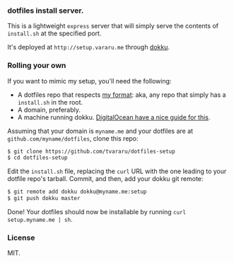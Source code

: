 ### dotfiles install server.

This is a lightweight `express` server that will simply serve the contents of `install.sh` at the specified port.

It's deployed at `http://setup.vararu.me` through [dokku](https://github.com/progrium/dokku).

### Rolling your own

If you want to mimic my setup, you'll need the following:

- A dotfiles repo that respects [my format](https://github.com/tvararu/dotfiles): aka, any repo that simply has a `install.sh` in the root.
- A domain, preferably.
- A machine running dokku. [DigitalOcean have a nice guide for this](https://www.digitalocean.com/community/tutorials/how-to-use-the-digitalocean-dokku-application).

Assuming that your domain is `myname.me` and your dotfiles are at `github.com/myname/dotfiles`, clone this repo:

```bash
$ git clone https://github.com/tvararu/dotfiles-setup
$ cd dotfiles-setup
```

Edit the `install.sh` file, replacing the `curl` URL with the one leading to your dotfile repo's tarball. Commit, and then, add your dokku git remote:

```bash
$ git remote add dokku dokku@myname.me:setup
$ git push dokku master
```

Done! Your dotfiles should now be installable by running `curl setup.myname.me | sh`.

### License

MIT.
